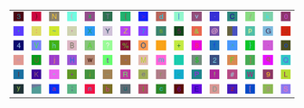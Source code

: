 <table>
<tr>
<td><img src="33.gif"></td>
<td><img src="29.gif"></td>
<td><img src="4E.gif"></td>
<td><img src="28.gif"></td>
<td><img src="78.gif"></td>
<td><img src="54.gif"></td>
<td><img src="7B.gif"></td>
<td><img src="3E.gif"></td>
<td><img src="64.gif"></td>
<td><img src="7C.gif"></td>
<td><img src="76.gif"></td>
<td><img src="2E.gif"></td>
<td><img src="43.gif"></td>
<td><img src="2F.gif"></td>
<td><img src="6B.gif"></td>
<td><img src="30.gif"></td>
</tr>
<tr>
<td><img src="2C.gif"></td>
<td><img src="3A.gif"></td>
<td><img src="7E.gif"></td>
<td><img src="27.gif"></td>
<td><img src="58.gif"></td>
<td><img src="59.gif"></td>
<td><img src="5A.gif"></td>
<td><img src="37.gif"></td>
<td><img src="73.gif"></td>
<td><img src="35.gif"></td>
<td><img src="26.gif"></td>
<td><img src="40.gif"></td>
<td><img src="gr2.gif"></td>
<td><img src="70.gif"></td>
<td><img src="47.gif"></td>
<td><img src="4A.gif"></td>
</tr>
<tr>
<td><img src="34.gif"></td>
<td><img src="56.gif"></td>
<td><img src="68.gif"></td>
<td><img src="42.gif"></td>
<td><img src="41.gif"></td>
<td><img src="3F.gif"></td>
<td><img src="25.gif"></td>
<td><img src="4F.gif"></td>
<td><img src="31.gif"></td>
<td><img src="2B.gif"></td>
<td><img src="38.gif"></td>
<td><img src="66.gif"></td>
<td><img src="5E.gif"></td>
<td><img src="7D.gif"></td>
<td><img src="60.gif"></td>
<td><img src="6F.gif"></td>
</tr>
<tr>
<td><img src="3D.gif"></td>
<td><img src="55.gif"></td>
<td><img src="6A.gif"></td>
<td><img src="48.gif"></td>
<td><img src="77.gif"></td>
<td><img src="74.gif"></td>
<td><img src="2D.gif"></td>
<td><img src="4D.gif"></td>
<td><img src="6D.gif"></td>
<td><img src="gr3.gif"></td>
<td><img src="24.gif"></td>
<td><img src="32.gif"></td>
<td><img src="46.gif"></td>
<td><img src="5D.gif"></td>
<td><img src="71.gif"></td>
<td><img src="51.gif"></td>
</tr>
<tr>
<td><img src="6C.gif"></td>
<td><img src="4B.gif"></td>
<td><img src="22.gif"></td>
<td><img src="2A.gif"></td>
<td><img src="69.gif"></td>
<td><img src="5F.gif"></td>
<td><img src="52.gif"></td>
<td><img src="65.gif"></td>
<td><img src="72.gif"></td>
<td><img src="3C.gif"></td>
<td><img src="50.gif"></td>
<td><img src="21.gif"></td>
<td><img src="23.gif"></td>
<td><img src="57.gif"></td>
<td><img src="39.gif"></td>
<td><img src="4C.gif"></td>
</tr>
<tr>
<td><img src="79.gif"></td>
<td><img src="gr1.gif"></td>
<td><img src="61.gif"></td>
<td><img src="3B.gif"></td>
<td><img src="6E.gif"></td>
<td><img src="62.gif"></td>
<td><img src="75.gif"></td>
<td><img src="49.gif"></td>
<td><img src="63.gif"></td>
<td><img src="36.gif"></td>
<td><img src="45.gif"></td>
<td><img src="44.gif"></td>
<td><img src="7A.gif"></td>
<td><img src="5B.gif"></td>
<td><img src="67.gif"></td>
<td><img src="53.gif"></td>
</tr>
</table>
